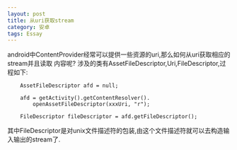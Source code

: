 ```yaml
---
layout: post
title: 从uri获取stream
category: 安卓
tags: Essay
---
```


android中ContentProvider经常可以提供一些资源的uri,那么如何从uri获取相应的stream并且读取
内容呢?
涉及的类有AssetFileDescriptor,Uri,FileDescriptor,过程如下:

```
    AssetFileDescriptor afd = null;

    afd = getActivity().getContentResolver().
        openAssetFileDescriptor(xxxUri, "r");

    FileDescriptor fileDescriptor = afd.getFileDescriptor();
```

其中FileDescriptor是对unix文件描述符的包装,由这个文件描述符就可以去构造输入输出的stream了.
